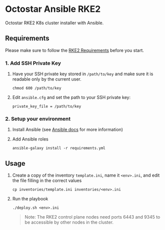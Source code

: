 # Octostar Ansible RKE2

Octostar RKE2 K8s cluster installer with Ansible.

## Requirements

Please make sure to follow the [RKE2 Requirements](https://docs.rke2.io/install/requirements) before you start.

### 1. Add SSH Private Key

1. Have your SSH private key stored in `/path/to/key` and make sure it is readable only by the current user.

    ```
    chmod 600 /path/to/key
    ```

2. Edit `ansible.cfg` and set the path to your SSH private key:

    ```
    private_key_file = /path/to/key
    ```

### 2. Setup your environment

1. Install Ansible (see [Ansible docs](https://docs.ansible.com/ansible/latest/installation_guide/intro_installation.html) for more information)

2. Add Ansible roles

    ```
    ansible-galaxy install -r requirements.yml
    ```

## Usage

1. Create a copy of the inventory `template.ini`, name it `<env>.ini`, and edit the file filling in the correct values

    ```
    cp inventories/template.ini inventories/<env>.ini
    ```

2. Run the playbook

    ```
    ./deploy.sh <env>.ini
    ```

    > Note: The RKE2 control plane nodes need ports 6443 and 9345 to be accessible by other nodes in the cluster.
